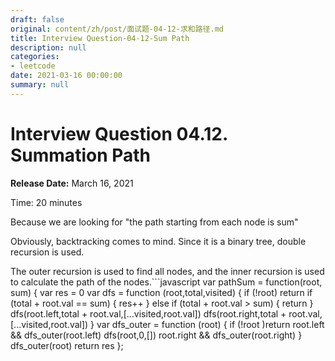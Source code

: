 ```yaml
---
draft: false
original: content/zh/post/面试题-04-12-求和路径.md
title: Interview Question-04-12-Sum Path
description: null
categories:
- leetcode
date: 2021-03-16 00:00:00
summary: null
---
```


# Interview Question 04.12. Summation Path

**Release Date:** March 16, 2021

Time: 20 minutes

Because we are looking for "the path starting from each node is sum"

Obviously, backtracking comes to mind. Since it is a binary tree, double recursion is used.

The outer recursion is used to find all nodes, and the inner recursion is used to calculate the path of the nodes.```javascript
var pathSum = function(root, sum) {
    var res = 0    var dfs = function (root,total,visited) {
        if (!root) return
        if (total + root.val == sum) {
            res++        } else if (total + root.val > sum) {
            return
        }
        dfs(root.left,total + root.val,[...visited,root.val])
        dfs(root.right,total + root.val,[...visited,root.val])
    }
    var dfs_outer = function (root) {
        if (!root )return
        root.left && dfs_outer(root.left)
        dfs(root,0,[])
        root.right && dfs_outer(root.right)
    }
    dfs_outer(root)
    return res
};
```

